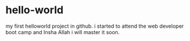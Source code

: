 # hello-world
my first helloworld project in github.
i started to attend the web developer boot camp and Insha Allah i will master it soon.
